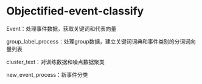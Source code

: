 # Objectified-event-classify

Event：处理事件数据，获取关键词和代表向量

group_label_process：处理group数据，建立关键词词典和事件类别的分词词向量列表

cluster_text：对训练数据和噪点数据聚类

new_event_process：新事件分类
